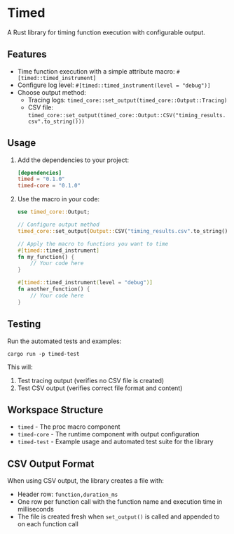# Timed

A Rust library for timing function execution with configurable output.

## Features

- Time function execution with a simple attribute macro: `#[timed::timed_instrument]`
- Configure log level: `#[timed::timed_instrument(level = "debug")]`
- Choose output method:
  - Tracing logs: `timed_core::set_output(timed_core::Output::Tracing)`
  - CSV file: `timed_core::set_output(timed_core::Output::CSV("timing_results.csv".to_string()))`

## Usage

1. Add the dependencies to your project:
   ```toml
   [dependencies]
   timed = "0.1.0"
   timed-core = "0.1.0"
   ```

2. Use the macro in your code:
   ```rust
   use timed_core::Output;
   
   // Configure output method
   timed_core::set_output(Output::CSV("timing_results.csv".to_string()));
   
   // Apply the macro to functions you want to time
   #[timed::timed_instrument]
   fn my_function() {
       // Your code here
   }
   
   #[timed::timed_instrument(level = "debug")]
   fn another_function() {
       // Your code here
   }
   ```

## Testing

Run the automated tests and examples:

```
cargo run -p timed-test
```

This will:
1. Test tracing output (verifies no CSV file is created)
2. Test CSV output (verifies correct file format and content)

## Workspace Structure

- `timed` - The proc macro component
- `timed-core` - The runtime component with output configuration
- `timed-test` - Example usage and automated test suite for the library

## CSV Output Format

When using CSV output, the library creates a file with:
- Header row: `function,duration_ms`
- One row per function call with the function name and execution time in milliseconds
- The file is created fresh when `set_output()` is called and appended to on each function call
